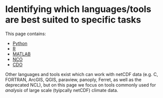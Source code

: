 # Identifying which languages/tools are best suited to specific tasks


This page contains:
- [Python](#python)
- [R](#r)
- [MATLAB](#matlab)
- [NCO](#nco-netcdf-operators)
- [CDO](#cdo-climate-data-operators)

Other languages and tools exist which can work with netCDF data (e.g. C, FORTRAN, ArcGIS, QGIS, paraview, panoply, Ferret, as well as the deprecated NCL), but on this page we focus on tools commonly used for *analysis* of large scale (tyipcally netCDF) climate data.

